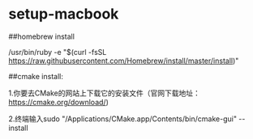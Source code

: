 # setup-macbook
##homebrew install

/usr/bin/ruby -e "$(curl -fsSL https://raw.githubusercontent.com/Homebrew/install/master/install)"

##cmake install:

1.你要去CMake的网站上下载它的安装文件（官网下载地址：https://cmake.org/download/)

2.终端输入sudo "/Applications/CMake.app/Contents/bin/cmake-gui" --install
